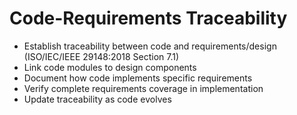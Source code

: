# Code-Requirements Traceability
- Establish traceability between code and requirements/design (ISO/IEC/IEEE 29148:2018 Section 7.1)
- Link code modules to design components
- Document how code implements specific requirements
- Verify complete requirements coverage in implementation
- Update traceability as code evolves